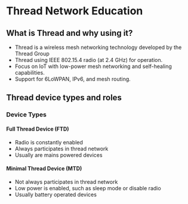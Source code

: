 # Thread Network Education
## What is Thread and why using it?
- Thread is a wireless mesh networking technology developed by the Thread Group
- Thread using IEEE 802.15.4 radio (at 2.4 GHz) for operation.
- Focus on IoT with low-power mesh networking and self-healing capabilities.
- Support for 6LoWPAN, IPv6, and mesh routing.
## Thread device types and roles
### Device Types
#### Full Thread Device (FTD)
- Radio is constantly enabled
- Always participates in thread network
- Usually are mains powered devices
#### Minimal Thread Device (MTD)
- Not always participates in thread network
- Low power is enabled, such as sleep mode or disable radio
- Usually battery operated devices
